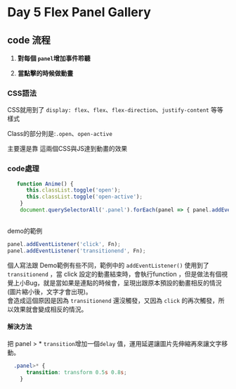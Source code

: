 # Day 5 Flex Panel Gallery

## code 流程

1. **對每個 `panel`增加事件聆聽**

2. **當點擊的時候做動畫**


### CSS語法

CSS就用到了 `display: flex`、`flex`、`flex-direction`、`justify-content` 等等樣式

Class的部分則是:`.open`、`open-active`

主要還是靠 這兩個CSS與JS達到動畫的效果


### code處理

```javascript
   function Anime() {
      this.classList.toggle('open');
      this.classList.toggle('open-active');
    }
    document.querySelectorAll('.panel').forEach(panel => { panel.addEventListener('click', Anime); });
    
```

demo的範例

```javascript
panel.addEventListener('click', Fn);
panel.addEventListener('transitionend', Fn);
```

個人寫法跟 Demo範例有些不同，範例中的 `addEventListener()`
使用到了 `transitionend` ，當 click 設定的動畫結束時，會執行function ，但是做法有個視覺上小Bug，就是當如果是連點的時候會，呈現出跟原本預設的動畫相反的情況(圖片縮小後，文字才會出現)。<br>
會造成這個原因是因為 `transitionend` 還沒觸發，又因為 `click` 的再次觸發，所以效果就會變成相反的情況。
#### 解決方法
把 panel > * `transition`增加一個`delay` 值，運用延遲讓圖片先伸縮再來讓文字移動。

```CSS
  .panel>* {
      transition: transform 0.5s 0.8s;
    }
```





